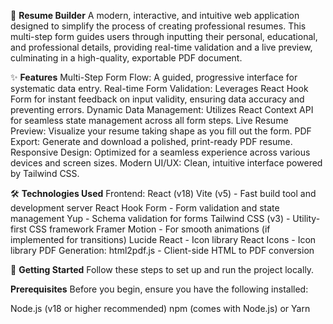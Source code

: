 🚀 **Resume Builder**
A modern, interactive, and intuitive web application designed to simplify the process of creating professional resumes. This multi-step form guides users through inputting their personal, educational, and professional details, providing real-time validation and a live preview, culminating in a high-quality, exportable PDF document.

✨ **Features**
Multi-Step Form Flow: A guided, progressive interface for systematic data entry.
Real-time Form Validation: Leverages React Hook Form for instant feedback on input validity, ensuring data accuracy and preventing errors.
Dynamic Data Management: Utilizes React Context API for seamless state management across all form steps.
Live Resume Preview: Visualize your resume taking shape as you fill out the form.
PDF Export: Generate and download a polished, print-ready PDF resume.
Responsive Design: Optimized for a seamless experience across various devices and screen sizes.
Modern UI/UX: Clean, intuitive interface powered by Tailwind CSS.

🛠️ **Technologies Used**
Frontend:
React (v18)
Vite (v5) - Fast build tool and development server
React Hook Form - Form validation and state management
Yup - Schema validation for forms
Tailwind CSS (v3) - Utility-first CSS framework
Framer Motion - For smooth animations (if implemented for transitions)
Lucide React - Icon library
React Icons - Icon library
PDF Generation:
html2pdf.js - Client-side HTML to PDF conversion


🚀 **Getting Started**
Follow these steps to set up and run the project locally.

**Prerequisites**
Before you begin, ensure you have the following installed:

Node.js (v18 or higher recommended)
npm (comes with Node.js) or Yarn
